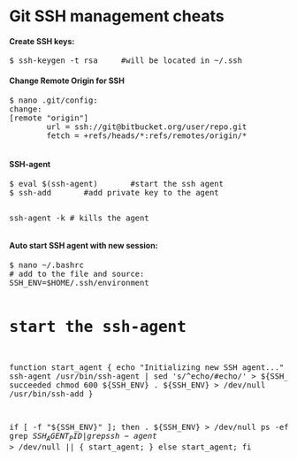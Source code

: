 Git SSH management cheats
=========================

<h4>Create SSH keys:</h4>
<pre>
$ ssh-keygen -t rsa     #will be located in ~/.ssh
</pre>

<h4>Change Remote Origin for SSH</h4>
<pre>
$ nano .git/config:
change:
[remote "origin"]
        url = ssh://git@bitbucket.org/user/repo.git
        fetch = +refs/heads/*:refs/remotes/origin/*

</pre>

<h4>SSH-agent</h4>
<pre>
$ eval $(ssh-agent)       #start the ssh agent
$ ssh-add       #add private key to the agent

ssh-agent -k    # kills the agent
</pre>


<h4>Auto start SSH agent with new session:</h4>
<pre>
$ nano ~/.bashrc
# add to the file and source:
SSH_ENV=$HOME/.ssh/environment

# start the ssh-agent
function start_agent {
    echo "Initializing new SSH agent..."
    # spawn ssh-agent
    /usr/bin/ssh-agent | sed 's/^echo/#echo/' > ${SSH_ENV}
    echo succeeded
    chmod 600 ${SSH_ENV}
    . ${SSH_ENV} > /dev/null
    /usr/bin/ssh-add
}

if [ -f "${SSH_ENV}" ]; then
     . ${SSH_ENV} > /dev/null
     ps -ef | grep ${SSH_AGENT_PID} | grep ssh-agent$ > /dev/null || {
        start_agent;
    }
else
    start_agent;
fi
</pre>
